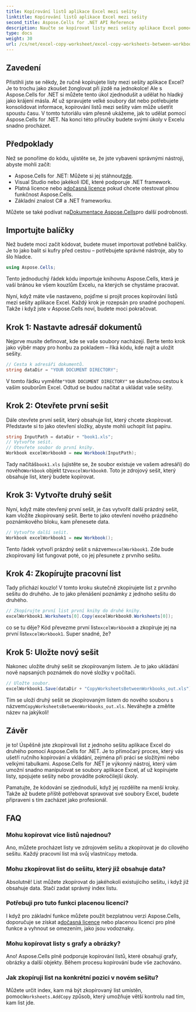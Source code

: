 ```yaml
---
title: Kopírování listů aplikace Excel mezi sešity
linktitle: Kopírování listů aplikace Excel mezi sešity
second_title: Aspose.Cells for .NET API Reference
description: Naučte se kopírovat listy mezi sešity aplikace Excel pomocí Aspose.Cells for .NET. Podrobný průvodce s příklady kódu pro zjednodušení správy tabulek.
type: docs
weight: 30
url: /cs/net/excel-copy-worksheet/excel-copy-worksheets-between-workbooks/
---
```

## Zavedení

Přistihli jste se někdy, že ručně kopírujete listy mezi sešity aplikace Excel? Je to trochu jako zkoušet žonglovat při jízdě na jednokolce! Ale s Aspose.Cells for .NET si můžete tento úkol zjednodušit a udělat ho hladký jako krájení másla. Ať už spravujete velké soubory dat nebo potřebujete konsolidovat informace, kopírování listů mezi sešity vám může ušetřit spoustu času. V tomto tutoriálu vám přesně ukážeme, jak to udělat pomocí Aspose.Cells for .NET. Na konci této příručky budete svými úkoly v Excelu snadno procházet.

## Předpoklady

Než se ponoříme do kódu, ujistěte se, že jste vybaveni správnými nástroji, abyste mohli začít:

-  Aspose.Cells for .NET: Můžete si jej stáhnout[zde](https://releases.aspose.com/cells/net/).
- Visual Studio nebo jakékoli IDE, které podporuje .NET framework.
-  Platná licence nebo a[dočasná licence](https://purchase.aspose.com/temporary-license/) pokud chcete otestovat plnou funkčnost Aspose.Cells.
- Základní znalost C# a .NET frameworku.

 Můžete se také podívat na[Dokumentace Aspose.Cells](https://reference.aspose.com/cells/net/)pro další podrobnosti.

## Importujte balíčky

Než budete moci začít kódovat, budete muset importovat potřebné balíčky. Je to jako balit si kufry před cestou – potřebujete správné nástroje, aby to šlo hladce.

```csharp
using Aspose.Cells;
```

Tento jednoduchý řádek kódu importuje knihovnu Aspose.Cells, která je vaší bránou ke všem kouzlům Excelu, na kterých se chystáme pracovat.


Nyní, když máte vše nastaveno, pojďme si projít proces kopírování listů mezi sešity aplikace Excel. Každý krok je rozepsán pro snadné pochopení. Takže i když jste v Aspose.Cells noví, budete moci pokračovat.

## Krok 1: Nastavte adresář dokumentů

Nejprve musíte definovat, kde se vaše soubory nacházejí. Berte tento krok jako výběr mapy pro honbu za pokladem – říká kódu, kde najít a uložit sešity.

```csharp
// Cesta k adresáři dokumentů.
string dataDir = "YOUR DOCUMENT DIRECTORY";
```

 V tomto řádku vyměňte`"YOUR DOCUMENT DIRECTORY"` se skutečnou cestou k vašim souborům Excel. Odtud se budou načítat a ukládat vaše sešity.

## Krok 2: Otevřete první sešit

Dále otevřete první sešit, který obsahuje list, který chcete zkopírovat. Představte si to jako otevření složky, abyste mohli uchopit list papíru.

```csharp
string InputPath = dataDir + "book1.xls";
// Vytvořte sešit.
// Otevřete soubor do první knihy.
Workbook excelWorkbook0 = new Workbook(InputPath);
```

 Tady načítáš`book1.xls` (ujistěte se, že soubor existuje ve vašem adresáři) do nového`Workbook` objekt tzv`excelWorkbook0`. Toto je zdrojový sešit, který obsahuje list, který budete kopírovat.

## Krok 3: Vytvořte druhý sešit

Nyní, když máte otevřený první sešit, je čas vytvořit další prázdný sešit, kam vložíte zkopírovaný sešit. Berte to jako otevření nového prázdného poznámkového bloku, kam přenesete data.

```csharp
// Vytvořte další sešit.
Workbook excelWorkbook1 = new Workbook();
```

 Tento řádek vytvoří prázdný sešit s názvem`excelWorkbook1`. Zde bude zkopírovaný list fungovat poté, co jej přesunete z prvního sešitu.

## Krok 4: Zkopírujte pracovní list

Tady přichází kouzlo! V tomto kroku skutečně zkopírujete list z prvního sešitu do druhého. Je to jako přenášení poznámky z jednoho sešitu do druhého.

```csharp
// Zkopírujte první list první knihy do druhé knihy.
excelWorkbook1.Worksheets[0].Copy(excelWorkbook0.Worksheets[0]);
```

 co se tu děje? Kód převezme první list`excelWorkbook0` a zkopíruje jej na první list`excelWorkbook1`. Super snadné, že?

## Krok 5: Uložte nový sešit

Nakonec uložíte druhý sešit se zkopírovaným listem. Je to jako ukládání nově napsaných poznámek do nové složky v počítači.

```csharp
// Uložte soubor.
excelWorkbook1.Save(dataDir + "CopyWorksheetsBetweenWorkbooks_out.xls");
```

 Tím se uloží druhý sešit se zkopírovaným listem do nového souboru s názvem`CopyWorksheetsBetweenWorkbooks_out.xls`. Neváhejte a změňte název na jakýkoli!

## Závěr

je to! Úspěšně jste zkopírovali list z jednoho sešitu aplikace Excel do druhého pomocí Aspose.Cells for .NET. Je to přímočarý proces, který vás ušetří ručního kopírování a vkládání, zejména při práci se složitými nebo velkými tabulkami. Aspose.Cells for .NET je výkonný nástroj, který vám umožní snadno manipulovat se soubory aplikace Excel, ať už kopírujete listy, spojujete sešity nebo provádíte pokročilejší úkoly.

Pamatujte, že kódování se zjednoduší, když jej rozdělíte na menší kroky. Takže až budete příště potřebovat spravovat své soubory Excel, budete připraveni s tím zacházet jako profesionál.

## FAQ

### Mohu kopírovat více listů najednou?

 Ano, můžete procházet listy ve zdrojovém sešitu a zkopírovat je do cílového sešitu. Každý pracovní list má svůj vlastní`Copy` metoda.

### Mohu zkopírovat list do sešitu, který již obsahuje data?

Absolutně! List můžete zkopírovat do jakéhokoli existujícího sešitu, i když již obsahuje data. Stačí zadat správný index listu.

### Potřebuji pro tuto funkci placenou licenci?

 I když pro základní funkce můžete použít bezplatnou verzi Aspose.Cells, doporučuje se získat a[dočasná licence](https://purchase.aspose.com/temporary-license/) nebo placenou licenci pro plné funkce a vyhnout se omezením, jako jsou vodoznaky.

### Mohu kopírovat listy s grafy a obrázky?

Ano! Aspose.Cells plně podporuje kopírování listů, které obsahují grafy, obrázky a další objekty. Během procesu kopírování bude vše zachováno.

### Jak zkopíruji list na konkrétní pozici v novém sešitu?

 Můžete určit index, kam má být zkopírovaný list umístěn, pomocí`Worksheets.AddCopy` způsob, který umožňuje větší kontrolu nad tím, kam list jde.